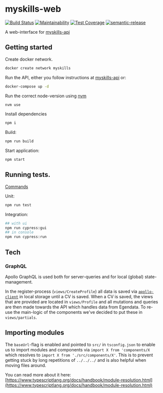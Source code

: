 # myskills-web

[![Build Status](https://travis-ci.com/JobtechSwe/myskills-web.svg?branch=master)](https://travis-ci.com/JobtechSwe/myskills-web)
[![Maintainability](https://api.codeclimate.com/v1/badges/e4539faffd7931524983/maintainability)](https://codeclimate.com/github/JobtechSwe/myskills-web/maintainability)
[![Test Coverage](https://api.codeclimate.com/v1/badges/e4539faffd7931524983/test_coverage)](https://codeclimate.com/github/JobtechSwe/myskills-web/test_coverage)
[![semantic-release](https://img.shields.io/badge/%20%20%F0%9F%93%A6%F0%9F%9A%80-semantic--release-e10079.svg)](https://github.com/semantic-release/semantic-release)

A web-interface for [myskills-api](https://github.com/JobtechSwe/myskills-api)

## Getting started

Create docker network.

```bash
docker create network myskills
```

Run the API, either you follow instructions at [myskills-api](https://github.com/JobtechSwe/myskills-api) or:

```bash
docker-compose up -d
```

Run the correct node-version using [nvm](https://github.com/nvm-sh/nvm)

```bash
nvm use
```

Install dependencies

```bash
npm i
```

Build:

```bash
npm run build
```

Start application:

```bash
npm start
```

## Running tests.

[Commands](https://github.com/JobtechSwe/myskills-web/blob/master/package.json#L38)

Unit:

```bash
npm run test
```

Integration:

```bash
## with ui
npm run cypress:gui
## in console
npm run cypress:run
```

## Tech

### GraphQL

Apollo GraphQL is used both for server-queries and for local (global) state-management.

In the register-process (`views/CreateProfile`) all data is saved via [`apollo-client`](https://www.apollographql.com/docs/react/why-apollo#combine-data) in local storage until a CV is saved. When a CV is saved, the views that are provided are located in `views/Profile` and all mutations and queries are then made towards the API which handles data from Egendata. To re-use the main-logic of the components we've decided to put these in `views/partials`.

## Importing modules

The `baseUrl`-flag is enabled and pointed to `src/` in `tsconfig.json` to enable us to import
modules and components via `import X from 'components/X` which resolves to `import X from './src/components/X'`. This is to prevent getting stuck by long repetitions of `../../../` and is also helpful
when moving files around.

You can read more about it here: [https://www.typescriptlang.org/docs/handbook/module-resolution.html](https://www.typescriptlang.org/docs/handbook/module-resolution.html)
